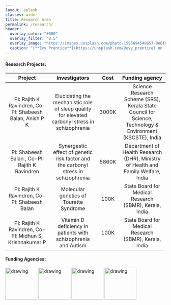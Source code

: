 ```yaml
---
layout: splash
classes: wide
title: Research Area
permalink: /research/
header:
  overlay_color: "#000"
  overlay_filter: "0.5"
  overlay_image: "https://images.unsplash.com/photo-1595694548657-8e6f0d681f8a?ixlib=rb-1.2.1&ixid=MnwxMjA3fDB8MHxwaG90by1wYWdlfHx8fGVufDB8fHx8&auto=format&fit=crop&w=1776&q=80"
  caption: "[**Evy Prentice**](https://unsplash.com/@evy_prentice) on [*Unsplash*](https://unsplash.com)"
---
```


#### **Research Projects:** 

| Project | Investigators | Cost  | Funding agency |
|:-----------------:|:-------------:|:---------------:|:---------------:|
| PI: Rajith K Ravindren, Co-PI: Shabeesh Balan, Anish P K | Elucidating the mechanistic role of sleep quality for elevated carbonyl stress in schizophrenia | 3000K | Science Research Scheme (SRS), Kerala State Council for Science, Technology & Environment (KSCSTE), India |
| PI: Shabeesh Balan , Co-PI: Rajith K Ravindren| Synergestic effect of genetic risk factor and the carbonyl stress in schizophrenia | 5860K |Department of Health Research (DHR), Ministry of Health and Family Welfare, India |
| PI: Rajith K Ravindren, Co-PI: Shabeesh Balan | Molecular genetics of Tourette Syndrome | 100K | State Board for Medical Research (SBMR), Kerala, India |
| PI: Rajith K Ravindren, Co-PI: Midhun S, Krishnakumar P | Vitamin D deficiency in patients with schizophrenia and Autism | 100K | State Board for Medical Research (SBMR), Kerala, India |

#### **Funding Agencies:**
<img src="https://encrypted-tbn0.gstatic.com/images?q=tbn:ANd9GcSO5pOSkt7jjlLU9JTWx6CTf4uDivunQpaFtoH-k7Vw0PncZRxPAUTbyuBBaBOyGOvqTcw&usqp=CAU" alt="drawing" width="100"/> <img src="https://kscste.kerala.gov.in/wp-content/uploads/2019/06/emblem.jpg" alt="drawing" width="100" /> <img src="https://encrypted-tbn0.gstatic.com/images?q=tbn:ANd9GcTWr-lFGQbOGJ598HZ_n3rgqAUu5A3AAKBAvA&usqp=CAU" alt="drawing" width="100" /> <img src="https://i.imgur.com/VRLwdLI.png" alt="drawing" width="100" />
